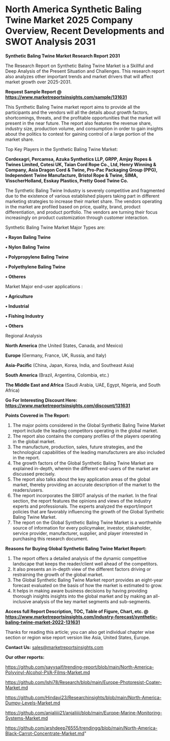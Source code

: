 # North America Synthetic Baling Twine Market 2025 Company Overview, Recent Developments and SWOT Analysis 2031

<strong>Synthetic Baling Twine Market Research Report 2031</strong>

The Research Report on Synthetic Baling Twine Market is a Skillful and Deep Analysis of the Present Situation and Challenges. This research report also analyzes other important trends and market drivers that will affect market growth over 2025-2031.

<strong>Request Sample Report @ <a href=https://www.marketreportsinsights.com/sample/131631>https://www.marketreportsinsights.com/sample/131631</a></strong>

This Synthetic Baling Twine market report aims to provide all the participants and the vendors will all the details about growth factors, shortcomings, threats, and the profitable opportunities that the market will present in the near future. The report also features the revenue share, industry size, production volume, and consumption in order to gain insights about the politics to contest for gaining control of a large portion of the market share.

Top Key Players in the Synthetic Baling Twine Market:

<strong>Cordexagri, Percamsa, Azuka Synthetics LLP, GRPP, Amjay Ropes & Twines Limited, Cotesi UK, Taian Cord Rope Co., Ltd, Henry Winning & Company, Asia Dragon Cord & Twine, Pro-Pac Packaging Group (PPG), Independent Twine Manufacture, Bristol Rope & Twine, SIMA, VisscherHolland, Esskay Plastics, Pretty Good Twine Co.</strong>

The Synthetic Baling Twine Industry is severely competitive and fragmented due to the existence of various established players taking part in different marketing strategies to increase their market share. The vendors operating in the market are profiled based on price, quality, brand, product differentiation, and product portfolio. The vendors are turning their focus increasingly on product customization through customer interaction.

Synthetic Baling Twine Market Major Types are:

<strong>• Rayon Baling Twine

• Nylon Baling Twine

• Polypropylene Baling Twine

• Polyethylene Baling Twine

• Otheres</strong>

Market Major end-user applications :

<strong>• Agriculture

• Industrial

• Fishing Industry

• Others</strong>

Regional Analysis

</u><strong><b>North America</b></strong> (the United States, Canada, and Mexico)

<strong><b>Europe </b></strong>(Germany, France, UK, Russia, and Italy)

<strong><b>Asia-Pacific</b></strong> (China, Japan, Korea, India, and Southeast Asia)

<strong><b>South America</b></strong> (Brazil, Argentina, Colombia, etc.)

<strong><b>The Middle East and Africa</b></strong> (Saudi Arabia, UAE, Egypt, Nigeria, and South Africa)

<strong>Go For Interesting Discount Here: <a href=https://www.marketreportsinsights.com/discount/131631>https://www.marketreportsinsights.com/discount/131631</a></strong>

<strong>Points Covered in The Report:</strong>
<ol>
  <li>The major points considered in the Global Synthetic Baling Twine Market report include the leading competitors operating in the global market.</li>
  <li>The report also contains the company profiles of the players operating in the global market.</li>
  <li>The manufacture, production, sales, future strategies, and the technological capabilities of the leading manufacturers are also included in the report.</li>
  <li>The growth factors of the Global Synthetic Baling Twine Market are explained in-depth, wherein the different end-users of the market are discussed precisely.</li>
  <li>The report also talks about the key application areas of the global market, thereby providing an accurate description of the market to the readers/users.</li>
  <li>The report incorporates the SWOT analysis of the market. In the final section, the report features the opinions and views of the industry experts and professionals. The experts analyzed the export/import policies that are favorably influencing the growth of the Global Synthetic Baling Twine Market.</li>
  <li>The report on the Global Synthetic Baling Twine Market is a worthwhile source of information for every policymaker, investor, stakeholder, service provider, manufacturer, supplier, and player interested in purchasing this research document.</li>
</ol>
<strong>Reasons for Buying Global Synthetic Baling Twine Market Report:</strong>

<ol>
  <li>The report offers a detailed analysis of the dynamic competitive landscape that keeps the reader/client well ahead of the competitors.</li>
  <li>It also presents an in-depth view of the different factors driving or restraining the growth of the global market.</li>
  <li>The Global Synthetic Baling Twine Market report provides an eight-year forecast evaluated on the basis of how the market is estimated to grow.</li>
  <li>It helps in making aware business decisions by having providing thorough insights insights into the global market and by making an all-inclusive analysis of the key market segments and sub-segments.</li>
</ol>
<strong>Access full Report Description, TOC, Table of Figure, Chart, etc. @ <a href=https://www.marketreportsinsights.com/industry-forecast/synthetic-baling-twine-market-2022-131631>https://www.marketreportsinsights.com/industry-forecast/synthetic-baling-twine-market-2022-131631</a></strong>


Thanks for reading this article; you can also get individual chapter wise section or region wise report version like Asia, United States, Europe.

<strong>Contact Us:</strong>
sales@marketreportsinsights.com

<strong>Our other reports:</strong>

<a href=https://github.com/sayysaif/trending-report/blob/main/North-America-Polyvinyl-Alcohol-PVA-Films-Market.md>https://github.com/sayysaif/trending-report/blob/main/North-America-Polyvinyl-Alcohol-PVA-Films-Market.md</a>

<a href=https://github.com/Ishi78/Research/blob/main/Europe-Photoresist-Coater-Market.md>https://github.com/Ishi78/Research/blob/main/Europe-Photoresist-Coater-Market.md</a>

<a href=https://github.com/Hindavi23/Researchinsights/blob/main/North-America-Dumpy-Levels-Market.md>https://github.com/Hindavi23/Researchinsights/blob/main/North-America-Dumpy-Levels-Market.md</a>

<a href=https://github.com/anjaliiii21/anjaliiii/blob/main/Europe-Marine-Monitoring-Systems-Market.md>https://github.com/anjaliiii21/anjaliiii/blob/main/Europe-Marine-Monitoring-Systems-Market.md</a>

<a href=https://github.com/arshdeep76555/trendingg/blob/main/North-America-Black-Carrot-Concentrate-Market.md>https://github.com/arshdeep76555/trendingg/blob/main/North-America-Black-Carrot-Concentrate-Market.md</a>"
